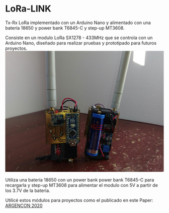 # LoRa-LINK
Tx-Rx LoRa implementado con un Arduino Nano y alimentado con una batería 18650 y power bank T6845-C y step-up MT3608.

Consiste en un modulo LoRa SX1278 - 433MHz que se controla con un Arduino Nano, diseñado para realizar pruebas y prototipado para futuros proyectos.
![image](https://github.com/julianferrari/LoRa-LINK/blob/e78eab0f77f056cf4241ad5a35fc4ee73fbbf9d5/Fotos/IMG_20230609_111745.jpg)

Utiliza una bateria 18650 con un power bank power bank T6845-C para recargarla y step-up MT3608 para alimentar el modulo con 5V a partir de los 3.7V de la bateria.

Utilicé estos módulos para proyectos como el publicado en este Paper: [ARGENCON 2020](https://github.com/julianferrari/LoRa-LINK/blob/3fa54614dff91a2bf3ca1e1c8e39bd8c476640c2/Paper.pdf)
